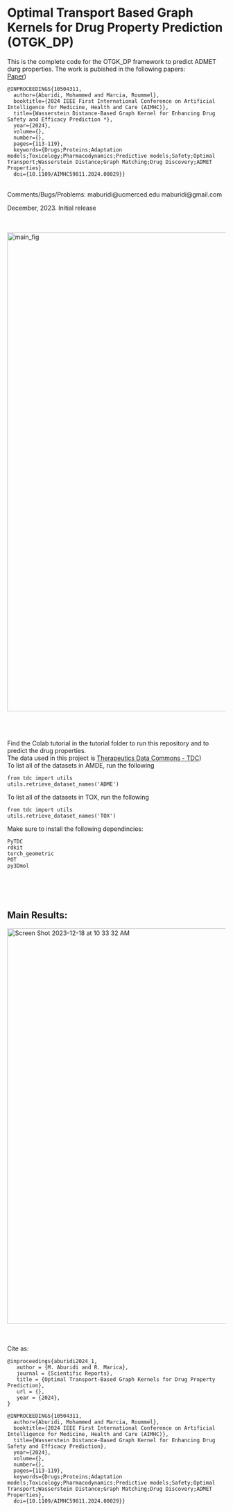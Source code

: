 # Optimal Transport Based Graph Kernels for Drug Property Prediction (OTGK_DP)

This is the complete code for the OTGK_DP framework to predict ADMET durg properties. The work is pubished in the following papers: <br />
[Paper](https://ieeexplore.ieee.org/abstract/document/10504311))
 <br />

```
@INPROCEEDINGS{10504311,
  author={Aburidi, Mohammed and Marcia, Roummel},
  booktitle={2024 IEEE First International Conference on Artificial Intelligence for Medicine, Health and Care (AIMHC)}, 
  title={Wasserstein Distance-Based Graph Kernel for Enhancing Drug Safety and Efficacy Prediction *}, 
  year={2024},
  volume={},
  number={},
  pages={113-119},
  keywords={Drugs;Proteins;Adaptation models;Toxicology;Pharmacodynamics;Predictive models;Safety;Optimal Transport;Wasserstein Distance;Graph Matching;Drug Discovery;ADMET Properties},
  doi={10.1109/AIMHC59811.2024.00029}}
```
 <br />
Comments/Bugs/Problems: maburidi@ucmerced.edu  maburidi@gmail.com  <br />



December, 2023. Initial release <br />


<br />
<br />


<img width="1103" alt="main_fig" src="https://github.com/Maburidi/OTGK_DP/assets/48891624/a52d6c2f-9334-4af2-b596-b3213db96935">

<br />
<br />
<br />
<br />


Find the Colab tutorial in the tutorial folder to run this repository and to predict the drug properties. <br /> 
The data used in this project is   [Therapeutics Data Commons - TDC](https://tdcommons.ai/)) <br /> 
To list all of the datasets in AMDE, run the following 

```
from tdc import utils
utils.retrieve_dataset_names('ADME')
```

To list all of the datasets in TOX, run the following 

```
from tdc import utils
utils.retrieve_dataset_names('TOX')
```



Make sure to install the following dependincies:  

```
PyTDC
rdkit
torch_geometric
POT
py3Dmol

```



 <br /> 
  <br /> 
   <br /> 


## Main Results: 

<img width="911" alt="Screen Shot 2023-12-18 at 10 33 32 AM" src="https://github.com/Maburidi/OTGK_DP/assets/48891624/174fa587-06e1-46c3-b32b-399fdea34d2c">



 <br /> 
  <br /> 
   <br /> 



Cite as:
```
@inproceedings{aburidi2024_1,
   author = {M. Aburidi and R. Marica},
   journal = {Scientific Reports},
   title = {Optimal Transport-Based Graph Kernels for Drug Property Prediction},
   url = {},
   year = {2024},
}

@INPROCEEDINGS{10504311,
  author={Aburidi, Mohammed and Marcia, Roummel},
  booktitle={2024 IEEE First International Conference on Artificial Intelligence for Medicine, Health and Care (AIMHC)}, 
  title={Wasserstein Distance-Based Graph Kernel for Enhancing Drug Safety and Efficacy Prediction}, 
  year={2024},
  volume={},
  number={},
  pages={113-119},
  keywords={Drugs;Proteins;Adaptation models;Toxicology;Pharmacodynamics;Predictive models;Safety;Optimal Transport;Wasserstein Distance;Graph Matching;Drug Discovery;ADMET Properties},
  doi={10.1109/AIMHC59811.2024.00029}}

```

